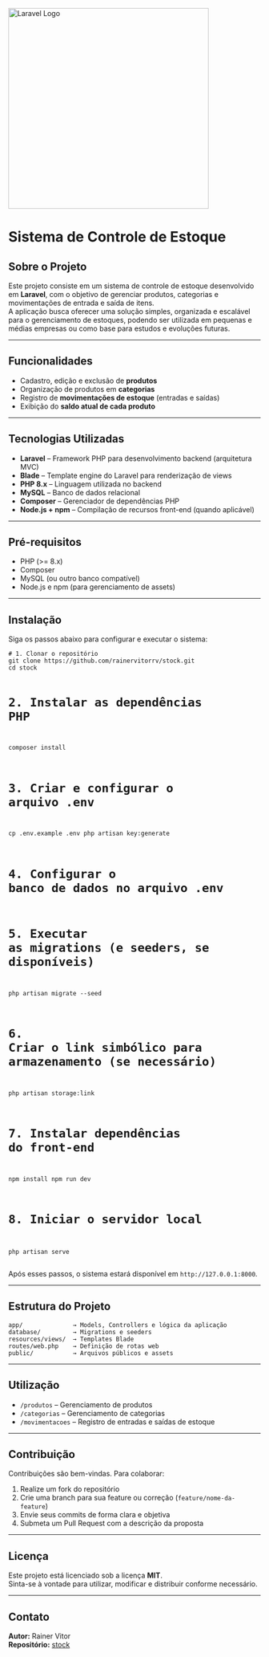 <p class="center">
  <a href="https://laravel.com" target="_blank">
    <img src="https://raw.githubusercontent.com/laravel/art/master/logo-lockup/5%20SVG/2%20CMYK/1%20Full%20Color/laravel-logolockup-cmyk-red.svg" width="400" alt="Laravel Logo">
  </a>
</p>

<h1>Sistema de Controle de Estoque</h1>

<h2>Sobre o Projeto</h2>
<p>Este projeto consiste em um sistema de controle de estoque desenvolvido em <strong>Laravel</strong>, com o objetivo de gerenciar produtos, categorias e movimentações de entrada e saída de itens.<br>
A aplicação busca oferecer uma solução simples, organizada e escalável para o gerenciamento de estoques, podendo ser utilizada em pequenas e médias empresas ou como base para estudos e evoluções futuras.</p>

<hr>

<h2>Funcionalidades</h2>
<ul>
  <li>Cadastro, edição e exclusão de <strong>produtos</strong></li>
  <li>Organização de produtos em <strong>categorias</strong></li>
  <li>Registro de <strong>movimentações de estoque</strong> (entradas e saídas)</li>
  <li>Exibição do <strong>saldo atual de cada produto</strong></li>
</ul>

<hr>

<h2>Tecnologias Utilizadas</h2>
<ul>
  <li><strong>Laravel</strong> – Framework PHP para desenvolvimento backend (arquitetura MVC)</li>
  <li><strong>Blade</strong> – Template engine do Laravel para renderização de views</li>
  <li><strong>PHP 8.x</strong> – Linguagem utilizada no backend</li>
  <li><strong>MySQL</strong> – Banco de dados relacional</li>
  <li><strong>Composer</strong> – Gerenciador de dependências PHP</li>
  <li><strong>Node.js + npm</strong> – Compilação de recursos front-end (quando aplicável)</li>
</ul>

<hr>

<h2>Pré-requisitos</h2>
<ul>
  <li>PHP (>= 8.x)</li>
  <li>Composer</li>
  <li>MySQL (ou outro banco compatível)</li>
  <li>Node.js e npm (para gerenciamento de assets)</li>
</ul>

<hr>

<h2>Instalação</h2>
<p>Siga os passos abaixo para configurar e executar o sistema:</p>
<pre><code># 1. Clonar o repositório
git clone https://github.com/rainervitorrv/stock.git
cd stock

# 2. Instalar as dependências PHP
composer install

# 3. Criar e configurar o arquivo .env
cp .env.example .env
php artisan key:generate

# 4. Configurar o banco de dados no arquivo .env

# 5. Executar as migrations (e seeders, se disponíveis)
php artisan migrate --seed

# 6. Criar o link simbólico para armazenamento (se necessário)
php artisan storage:link

# 7. Instalar dependências do front-end
npm install
npm run dev

# 8. Iniciar o servidor local
php artisan serve
</code></pre>
<p>Após esses passos, o sistema estará disponível em <code>http://127.0.0.1:8000</code>.</p>

<hr>

<h2>Estrutura do Projeto</h2>
<pre><code>app/              → Models, Controllers e lógica da aplicação
database/         → Migrations e seeders
resources/views/  → Templates Blade
routes/web.php    → Definição de rotas web
public/           → Arquivos públicos e assets
</code></pre>

<hr>

<h2>Utilização</h2>
<ul>
  <li><code>/produtos</code> – Gerenciamento de produtos</li>
  <li><code>/categorias</code> – Gerenciamento de categorias</li>
  <li><code>/movimentacoes</code> – Registro de entradas e saídas de estoque</li>
</ul>

<hr>

<h2>Contribuição</h2>
<p>Contribuições são bem-vindas. Para colaborar:</p>
<ol>
  <li>Realize um fork do repositório</li>
  <li>Crie uma branch para sua feature ou correção (<code>feature/nome-da-feature</code>)</li>
  <li>Envie seus commits de forma clara e objetiva</li>
  <li>Submeta um Pull Request com a descrição da proposta</li>
</ol>

<hr>

<h2>Licença</h2>
<p>Este projeto está licenciado sob a licença <strong>MIT</strong>.<br>
Sinta-se à vontade para utilizar, modificar e distribuir conforme necessário.</p>

<hr>

<h2>Contato</h2>
<p><strong>Autor:</strong> Rainer Vitor<br>
<strong>Repositório:</strong> <a href="https://github.com/rainervitorrv/stock" target="_blank">stock</a></p>
